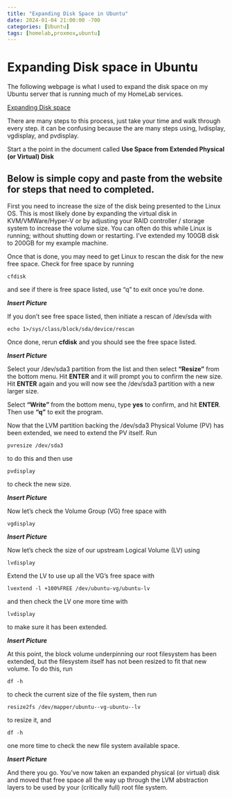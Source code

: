 ```yaml
---
title: "Expanding Disk Space in Ubuntu"
date: 2024-01-04 21:00:00 -700
categories: [Ubuntu]
tags: [homelab,proxmox,ubuntu]
---
```


# Expanding Disk space in Ubuntu

The following webpage is what I used to expand the disk space on my Ubuntu server that is running much of my HomeLab services.

[Expanding Disk space](https://packetpushers.net/ubuntu-extend-your-default-lvm-space/)

There are many steps to this process, just take your time and walk through every step. it can be confusing because the are many steps using, lvdisplay, vgdisplay, and pvdisplay. 

Start a the point in the document called **Use Space from Extended Physical (or Virtual) Disk** 

## Below is simple copy and paste from the website for steps that need to completed. 

First you need to increase the size of the disk being presented to the Linux OS. This is most likely done by expanding the virtual disk in KVM/VMWare/Hyper-V or by adjusting your RAID controller / storage system to increase the volume size. You can often do this while Linux is running; without shutting down or restarting. I’ve extended my 100GB disk to 200GB for my example machine.

Once that is done, you may need to get Linux to rescan the disk for the new free space. Check for free space by running 
```shell
cfdisk
``` 
and see if there is free space listed, use “q” to exit once you’re done.

***Insert Picture***

If you don’t see free space listed, then initiate a rescan of /dev/sda  with 
```shell
echo 1>/sys/class/block/sda/device/rescan
```
Once done, rerun **cfdisk** and you should see the free space listed.

***Insert Picture***

Select your /dev/sda3 partition from the list and then select **“Resize”** from the bottom menu. Hit **ENTER** and it will prompt you to confirm the new size. Hit **ENTER** again and you will now see the /dev/sda3 partition with a new larger size.

Select **“Write”** from the bottom menu, type **yes** to confirm, and hit **ENTER**. Then use **“q”** to exit the program.

Now that the LVM partition backing the  /dev/sda3 Physical Volume (PV) has been extended, we need to extend the PV itself. Run 
```shell
pvresize /dev/sda3
```
to do this and then use 
```shell
pvdisplay
```
to check the new size.

***Insert Picture***

Now let’s check the Volume Group (VG) free space with 
```shell
vgdisplay
```
***Insert Picture***

Now let’s check the size of our upstream Logical Volume (LV) using 
```shell
lvdisplay
```
Extend the LV to use up all the VG’s free space with 
```shell
lvextend -l +100%FREE /dev/ubuntu-vg/ubuntu-lv
```
and then check the LV one more time with
```shell
lvdisplay
```
to make sure it has been extended.

***Insert Picture***

At this point, the block volume underpinning our root filesystem has been extended, but the filesystem itself has not been resized to fit that new volume. To do this, run 
```shell
df -h
```
to check the current size of the file system, then run
```shell
resize2fs /dev/mapper/ubuntu--vg-ubuntu--lv
``` 
to resize it, and 
```shell
df -h
```
one more time to check the new file system available space.

***Insert Picture***

And there you go. You’ve now taken an expanded physical (or virtual) disk and moved that free space all the way up through the LVM abstraction layers to be used by your (critically full) root file system.